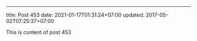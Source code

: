 ---
title: Post 453
date: 2021-01-17T01:31:24+07:00
updated: 2017-05-02T07:25:37+07:00

This is content of post 453